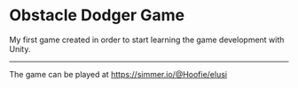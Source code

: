 # Obstacle Dodger Game
My first game created in order to start learning the game development with Unity.

---

The game can be played at https://simmer.io/@Hoofie/elusi
